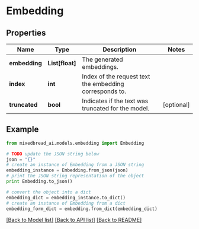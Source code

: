 # Embedding


## Properties

Name | Type | Description | Notes
------------ | ------------- | ------------- | -------------
**embedding** | **List[float]** | The generated embeddings. | 
**index** | **int** | Index of the request text the embedding corresponds to. | 
**truncated** | **bool** | Indicates if the text was truncated for the model. | [optional] 

## Example

```python
from mixedbread_ai.models.embedding import Embedding

# TODO update the JSON string below
json = "{}"
# create an instance of Embedding from a JSON string
embedding_instance = Embedding.from_json(json)
# print the JSON string representation of the object
print Embedding.to_json()

# convert the object into a dict
embedding_dict = embedding_instance.to_dict()
# create an instance of Embedding from a dict
embedding_form_dict = embedding.from_dict(embedding_dict)
```
[[Back to Model list]](../README.md#documentation-for-models) [[Back to API list]](../README.md#documentation-for-api-endpoints) [[Back to README]](../README.md)


